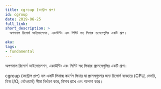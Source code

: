 ```yaml
---
title: cgroup (কন্ট্রোল গ্রুপ)
id: cgroup
date: 2019-06-25
full_link:
short_description: >
  অপশনাল রিসোর্স আইসোলেশন, একাউন্টিং এবং লিমিট সহ লিনাক্স প্রসেসেগুলির একটি গ্রুপ।

aka:
tags:
- fundamental
---
```

অপশনাল রিসোর্স আইসোলেশন, একাউন্টিং এবং লিমিট সহ লিনাক্স প্রসেসেগুলির একটি গ্রুপ।
<!--more--> 

cgroup (কন্ট্রোল গ্রুপ) হল একটি লিনাক্স কার্নেল ফিচার যা প্রসেসগুলোর জন্য রিসোর্স ব্যবহারে (CPU, মেমরি, ডিস্ক I/O, নেটওয়ার্ক) সীমা নির্ধারণ করে, হিসাব রাখে এবং আলাদা করে।
